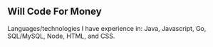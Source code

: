 ## Will Code For Money

Languages/technologies I have experience in: Java, Javascript, Go, SQL/MySQL,  Node, HTML, and CSS.

